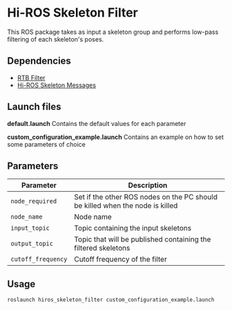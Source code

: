# Hi-ROS Skeleton Filter

This ROS package takes as input a skeleton group and performs low-pass filtering of each skeleton's poses.


## Dependencies
* [RTB Filter](https://github.com/RealTimeBiomechanics/Filter)
* [Hi-ROS Skeleton Messages](https://github.com/hiros-unipd/skeleton_msgs)


## Launch files
**default.launch**
Contains the default values for each parameter

**custom\_configuration\_example.launch**
Contains an example on how to set some parameters of choice


## Parameters

| Parameter           | Description                                                                   |
| ------------------- | ----------------------------------------------------------------------------- |
| `node_required`     | Set if the other ROS nodes on the PC should be killed when the node is killed |
| `node_name`         | Node name                                                                     |
| `input_topic`       | Topic containing the input skeletons                                          |
| `output_topic`      | Topic that will be published containing the filtered skeletons                |
| `cutoff_frequency`  | Cutoff frequency of the filter                                                |


## Usage
```
roslaunch hiros_skeleton_filter custom_configuration_example.launch
```
